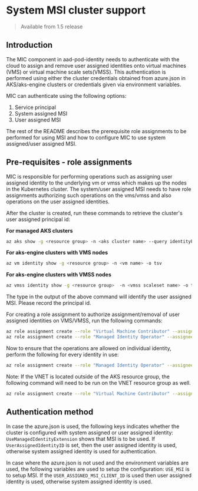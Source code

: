 # System MSI cluster support
> Available from 1.5 release

## Introduction

The MIC component in aad-pod-identity needs to authenticate with the cloud to assign and remove user assigned identities onto
virtual machines (VMS) or virtual machine scale sets(VMSS). This authentication is performed using either the cluster credentials
obtained from azure.json in AKS/aks-engine clusters or credentials given via environment variables.

MIC can authenticate using the following options:
1. Service principal
2. System assigned MSI
3. User assigned MSI

The rest of the README describes the prerequisite role assignments to be performed for using MSI and how to configure MIC to use system assigned/user assigned MSI.

## Pre-requisites - role assignments
MIC is responsible for performing operations such as assigning user assigned identity to the underlying vm or vmss which makes up the
nodes in the Kubernetes cluster. The system/user assigned MSI needs to have role assignments authorizing such operations on the vms/vmss
and also operations on the user assigned identities.

After the cluster is created, run these commands to retrieve the cluster's user assigned principal id:

**For managed AKS clusters**
```bash
az aks show -g <resource group> -n <aks cluster name> --query identityProfile.kubeletidentity.clientId -o tsv
```

**For aks-engine clusters with VMS nodes**
```bash
az vm identity show -g <resource group> -n <vm name> -o tsv
```

**For aks-engine clusters with VMSS nodes**
```bash
az vmss identity show -g <resource group>  -n <vmss scaleset name> -o tsv
```

The type in the output of the above command will identify the user assigned MSI. Please record the principal id.

For creating a role assignment to authorize assignment/removal of user assigned identities on VMS/VMSS, run the following commands:
```bash
az role assignment create --role "Virtual Machine Contributor" --assignee <principal id from above command>  --scope /subscriptions/<sub id>/resourcegroups/<resource group name>
az role assignment create --role "Managed Identity Operator" --assignee <principal id from above command>  --scope /subscriptions/<sub id>/resourcegroups/<resource group name>
```

Now to ensure that the operations are allowed on individual identity, perform the following for every identity in use:
```bash
az role assignment create --role "Managed Identity Operator" --assignee <principal id from above command>  --scope /subscriptions/<subscription id>/resourcegroups/<resource group name>/providers/Microsoft.ManagedIdentity/userAssignedIdentities/<identity name>
```
Note: If the VNET is located outside of the AKS resource group, the following command will need to be run on the VNET resource group as well.
```bash
az role assignment create --role "Virtual Machine Contributor" --assignee <principal id from above command>  --scope /subscriptions/<sub id>/resourcegroups/<resource group name>
```


## Authentication method
In case the azure.json is used, the following keys indicates whether the cluster is configured with system assigned or user assigned identity:
```UseManagedIdentityExtension``` shows that MSI is to be used. If ```UserAssignedIdentityID``` is set, then the user assigned
identity is used, otherwise system assigned identity is used for authentication.

In case where the azure.json is not used and the environment variables are used, the following variables are used to setup the configuration:
```USE_MSI``` is to setup MSI. If the ```USER_ASSIGNED_MSI_CLIENT_ID``` is used then user assigned identity is used, otherwise system assigned identity is used.
